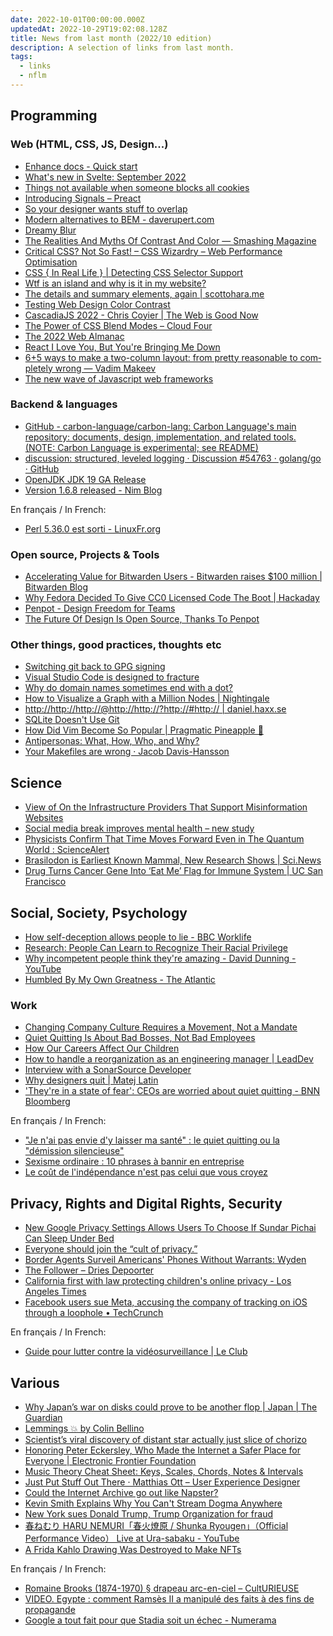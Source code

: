 ```yaml
---
date: 2022-10-01T00:00:00.000Z
updatedAt: 2022-10-29T19:02:08.128Z
title: News from last month (2022/10 edition)
description: A selection of links from last month.
tags:
  - links
  - nflm
---
```


## Programming

### Web (HTML, CSS, JS, Design...)

- [Enhance docs - Quick start](https://enhance.dev/) <!-- TAGS: 2022-09,dev,web -->
- [What's new in Svelte: September 2022](https://svelte.dev/blog/whats-new-in-svelte-september-2022) <!-- TAGS: 2022-09,dev,web -->
- [Things not available when someone blocks all cookies](https://blog.tomayac.com/2022/08/30/things-not-available-when-someone-blocks-all-cookies/) <!-- TAGS: 2022-09,dev,web -->
- [Introducing Signals – Preact](https://preactjs.com/blog/introducing-signals/) <!-- TAGS: 2022-09,dev,web -->
- [So your designer wants stuff to overlap](https://chenhuijing.com/blog/so-your-designer-wants-stuff-to-overlap) <!-- TAGS: 2022-09,dev,web -->
- [Modern alternatives to BEM - daverupert.com](https://daverupert.com/2022/08/modern-alternatives-to-bem/) <!-- TAGS: 2022-09,dev,web -->
- [Dreamy Blur](https://yuanchuan.dev/dreamy-blur) <!-- TAGS: 2022-09,dev,web -->
- [The Realities And Myths Of Contrast And Color — Smashing Magazine](https://www.smashingmagazine.com/2022/09/realities-myths-contrast-color/) <!-- TAGS: 2022-09,dev,web -->
- [Critical CSS? Not So Fast! – CSS Wizardry – Web Performance Optimisation](https://csswizardry.com/2022/09/critical-css-not-so-fast/) <!-- TAGS: 2022-09,dev,web -->
- [CSS { In Real Life } | Detecting CSS Selector Support](https://css-irl.info/detecting-css-selector-support/) <!-- TAGS: 2022-09,css,dev,web -->
- [Wtf is an island and why is it in my website?](https://rachsmith.com/wtf-is-an-island/) <!-- TAGS: 2022-09,dev,web -->
- [The details and summary elements, again | scottohara.me](https://www.scottohara.me//blog/2022/09/12/details-summary.html) <!-- TAGS: 2022-09,dev,web -->
- [Testing Web Design Color Contrast](https://web.dev/testing-web-design-color-contrast/) <!-- TAGS: 2022-09,dev,web -->
- [CascadiaJS 2022 - Chris Coyier | The Web is Good Now](https://2022.cascadiajs.com/speakers/chris-coyier) <!-- TAGS: 2022-09,dev,web -->
- [The Power of CSS Blend Modes – Cloud Four](https://cloudfour.com/thinks/the-power-of-css-blend-modes/) <!-- TAGS: 2022-09,css,dev,web -->
- [The 2022 Web Almanac](https://almanac.httparchive.org/en/2022/) <!-- TAGS: 2022-09,dev,web -->
- [React I Love You, But You're Bringing Me Down](https://marmelab.com/blog/2022/09/20/react-i-love-you.html) <!-- TAGS: 2022-09,dev,web -->
- [6+5 ways to make a two-column layout: from pretty reasonable to com­pletely wrong — Vadim Makeev](https://pepelsbey.dev/articles/two-columns/) <!-- TAGS: 2022-09,dev,web -->
- [The new wave of Javascript web frameworks](https://frontendmastery.com/posts/the-new-wave-of-javascript-web-frameworks/) <!-- TAGS: 2022-09,dev,web -->

### Backend & languages

- [GitHub - carbon-language/carbon-lang: Carbon Language's main repository: documents, design, implementation, and related tools. (NOTE: Carbon Language is experimental; see README)](https://github.com/carbon-language/carbon-lang) <!-- TAGS: 2022-09,backend,dev -->
- [discussion: structured, leveled logging · Discussion #54763 · golang/go · GitHub](https://github.com/golang/go/discussions/54763) <!-- TAGS: 2022-09,backend,dev,golang -->
- [OpenJDK JDK 19 GA Release](https://jdk.java.net/19/) <!-- TAGS: 2022-09,backend,dev -->
- [Version 1.6.8 released - Nim Blog](https://nim-lang.org/blog/2022/09/27/version-168-released.html) <!-- TAGS: 2022-09,backend,dev -->

En français / In French:

- [Perl 5.36.0 est sorti - LinuxFr.org](https://linuxfr.org/news/perl-5-36-0-est-sorti) <!-- TAGS: 2022-09,backend,dev,fr -->

### Open source, Projects & Tools

- [Accelerating Value for Bitwarden Users - Bitwarden raises $100 million | Bitwarden Blog](https://bitwarden.com/blog/accelerating-value-for-bitwarden-users-bitwarden-raises-usd100-million/) <!-- TAGS: 2022-09,opensource -->
- [Why Fedora Decided To Give CC0 Licensed Code The Boot | Hackaday](https://hackaday.com/2022/07/29/why-fedora-decided-to-give-cc0-licensed-code-the-boot/) <!-- TAGS: 2022-09,opensource -->
- [Penpot - Design Freedom for Teams](https://penpot.app/) <!-- TAGS: 2022-09,opensource -->
- [The Future Of Design Is Open Source, Thanks To Penpot](https://prototypr.io/post/future-design-open-source-figma) <!-- TAGS: 2022-09,opensource -->

### Other things, good practices, thoughts etc

- [Switching git back to GPG signing](https://sethmlarson.dev/blog/switching-git-back-to-gpg-signing) <!-- TAGS: 2022-09,dev,various -->
- [Visual Studio Code is designed to fracture](https://ghuntley.com/fracture/) <!-- TAGS: 2022-09,dev,various -->
- [Why do domain names sometimes end with a dot?](https://jvns.ca/blog/2022/09/12/why-do-domain-names-end-with-a-dot-/) <!-- TAGS: 2022-09,dev,various -->
- [How to Visualize a Graph with a Million Nodes | Nightingale](https://nightingaledvs.com/how-to-visualize-a-graph-with-a-million-nodes/) <!-- TAGS: 2022-09,dev,various -->
- [http://http://http://@http://http://?http://#http:// | daniel.haxx.se](https://daniel.haxx.se/blog/2022/09/08/http-http-http-http-http-http-http/) <!-- TAGS: 2022-09,dev,various -->
- [SQLite Doesn't Use Git](https://matt-rickard.com/sqlite-doesnt-use-git) <!-- TAGS: 2022-09,dev,various -->
- [How Did Vim Become So Popular | Pragmatic Pineapple 🍍](https://pragmaticpineapple.com/how-did-vim-become-so-popular/) <!-- TAGS: 2022-09,dev,various -->
- [Antipersonas: What, How, Who, and Why?](https://www.nngroup.com/articles/antipersonas-what-how/) <!-- TAGS: 2022-09,dev,various -->
- [Your Makefiles are wrong · Jacob Davis-Hansson](https://tech.davis-hansson.com/p/make/) <!-- TAGS: 2022-09,dev,various -->

## Science

- [View of On the Infrastructure Providers That Support Misinformation Websites](https://ojs.aaai.org/index.php/ICWSM/article/view/19292/19064) <!-- TAGS: 2022-09,science -->
- [Social media break improves mental health – new study](https://www.bath.ac.uk/announcements/social-media-break-improves-mental-health-new-study/) <!-- TAGS: 2022-09,science -->
- [Physicists Confirm That Time Moves Forward Even in The Quantum World : ScienceAlert](https://www.sciencealert.com/physicists-confirm-that-time-moves-forward-even-in-the-quantum-world) <!-- TAGS: 2022-09,science -->
- [Brasilodon is Earliest Known Mammal, New Research Shows | Sci.News](https://www.sci.news/paleontology/brasilodon-earliest-mammal-11171.html) <!-- TAGS: 2022-09,science -->
- [Drug Turns Cancer Gene Into ‘Eat Me’ Flag for Immune System | UC San Francisco](https://www.ucsf.edu/news/2022/09/423661/drug-turns-cancer-gene-eat-me-flag-immune-system) <!-- TAGS: 2022-09,science -->

## Social, Society, Psychology

- [How self-deception allows people to lie - BBC Worklife](https://www.bbc.com/worklife/article/20220525-how-self-deception-allows-people-to-lie) <!-- TAGS: 2022-09,social -->
- [Research: People Can Learn to Recognize Their Racial Privilege](https://hbr.org/2022/08/research-people-can-learn-to-recognize-their-racial-privilege) <!-- TAGS: 2022-09,social -->
- [Why incompetent people think they're amazing - David Dunning - YouTube](https://www.youtube.com/watch?v=pOLmD_WVY-E) <!-- TAGS: 2022-09,social -->
- [Humbled By My Own Greatness - The Atlantic](https://www.theatlantic.com/ideas/archive/2022/07/humility-tweet-self-promotion/661444/) <!-- TAGS: 2022-09,social -->

### Work

- [Changing Company Culture Requires a Movement, Not a Mandate](https://hbr.org/2017/06/changing-company-culture-requires-a-movement-not-a-mandate) <!-- TAGS: 2022-09,work -->
- [Quiet Quitting Is About Bad Bosses, Not Bad Employees](https://hbr.org/2022/08/quiet-quitting-is-about-bad-bosses-not-bad-employees) <!-- TAGS: 2022-09,work -->
- [How Our Careers Affect Our Children](https://hbr.org/2018/11/how-our-careers-affect-our-children) <!-- TAGS: 2022-09,work -->
- [How to handle a reorganization as an engineering manager | LeadDev](https://leaddev.com/managing-time-crisis/how-handle-reorganization-engineering-manager) <!-- TAGS: 2022-09,work -->
- [Interview with a SonarSource Developer](https://blog.sonarsource.com/interview-with-a-sonarsource-developer/) <!-- TAGS: 2022-09,work -->
- [Why designers quit | Matej Latin](https://matejlatin.com/blog/2022/09/19/why-designers-quit/) <!-- TAGS: 2022-09,work -->
- ['They're in a state of fear': CEOs are worried about quiet quitting - BNN Bloomberg](https://www.bnnbloomberg.ca/they-re-in-a-state-of-fear-ceos-are-worried-about-quiet-quitting-1.1822866) <!-- TAGS: 2022-09,work -->

En français / In French:

- ["Je n'ai pas envie d'y laisser ma santé" : le quiet quitting ou la "démission silencieuse"](https://www.radiofrance.fr/franceculture/podcasts/les-enjeux-des-reseaux-sociaux/reseaux-sociaux-du-mardi-30-aout-2022-1955377) <!-- TAGS: 2022-09,fr,work -->
- [Sexisme ordinaire : 10 phrases à bannir en entreprise](https://www.welcometothejungle.com/fr/collections/workers/travail-entreprise-egalite-hommes-femmes/articles/phrases-sexisme-ordinaire-entreprise) <!-- TAGS: 2022-09,fr,work -->
- [Le coût de l'indépendance n'est pas celui que vous croyez](https://www.linkedin.com/pulse/le-co%25C3%25BBt-de-lind%25C3%25A9pendance-nest-pas-celui-que-vous-croyez-vaccaro/) <!-- TAGS: 2022-09,fr,work -->

## Privacy, Rights and Digital Rights, Security

- [New Google Privacy Settings Allows Users To Choose If Sundar Pichai Can Sleep Under Bed](https://www.theonion.com/new-google-privacy-settings-allows-users-to-choose-if-s-1849410943) <!-- TAGS: 2022-09,rights -->
- [Everyone should join the “cult of privacy.”](https://slate.com/technology/2022/09/fog-data-science-eff-cult-of-privacy.html) <!-- TAGS: 2022-09,privacy,rights -->
- [Border Agents Surveil Americans' Phones Without Warrants: Wyden](https://gizmodo.com/border-patrol-surveillance-cell-data-no-warrants-1849540504) <!-- TAGS: 2022-09,privacy,rights -->
- [The Follower – Dries Depoorter](https://driesdepoorter.be/thefollower/) <!-- TAGS: 2022-09,privacy,rights -->
- [California first with law protecting children's online privacy - Los Angeles Times](https://www.latimes.com/business/story/2022-09-15/california-first-with-law-protecting-childrens-online-privacy) <!-- TAGS: 2022-09,privacy,rights -->
- [Facebook users sue Meta, accusing the company of tracking on iOS through a loophole • TechCrunch](https://techcrunch.com/2022/09/22/meta-lawsuit-ios-privacy/) <!-- TAGS: 2022-09,privacy,rights -->

En français / In French:

- [Guide pour lutter contre la vidéosurveillance | Le Club](https://blogs.mediapart.fr/la-quadrature-du-net/blog/160922/guide-pour-lutter-contre-la-videosurveillance) <!-- TAGS: 2022-09,fr,privacy,rights -->

## Various

- [Why Japan’s war on disks could prove to be another flop | Japan | The Guardian](https://www.theguardian.com/world/2022/sep/01/japan-digital-minister-declares-war-on-floppy-discs) <!-- TAGS: 2022-09,various -->
- [Lemmings 💥 by Colin Bellino](https://colinbellino.itch.io/lemmings) <!-- TAGS: 2022-09,various -->
- [Scientist’s viral discovery of distant star actually just slice of chorizo](https://www.esquireme.com/news/planet-sized-chorizo-discovered-scientist) <!-- TAGS: 2022-09,various -->
- [Honoring Peter Eckersley, Who Made the Internet a Safer Place for Everyone | Electronic Frontier Foundation](https://www.eff.org/deeplinks/2022/09/honoring-peter-eckersley-who-made-internet-safer-place-everyone) <!-- TAGS: 2022-09,various -->
- [Music Theory Cheat Sheet: Keys, Scales, Chords, Notes & Intervals](https://muted.io/cheat-sheet/) <!-- TAGS: 2022-09,various -->
- [Just Put Stuff Out There · Matthias Ott – User Experience Designer](https://matthiasott.com/notes/just-put-stuff-out-there) <!-- TAGS: 2022-09,various -->
- [Could the Internet Archive go out like Napster?](https://slate.com/technology/2022/09/internet-archive-national-emergency-library-lawsuit.html) <!-- TAGS: 2022-09,various -->
- [Kevin Smith Explains Why You Can't Stream Dogma Anywhere](https://www.thewrap.com/why-isnt-dogma-streaming-kevin-smith/) <!-- TAGS: 2022-09,various -->
- [New York sues Donald Trump, Trump Organization for fraud](https://www.cnbc.com/2022/09/21/new-york-sues-donald-trump-company-and-family-members-over-widespread-fraud-claims-seeks-at-least-250-million-in-penalties.html) <!-- TAGS: 2022-09,various -->
- [春ねむり HARU NEMURI「春火燎原 / Shunka Ryougen」（Official Performance Video） Live at Ura-sabaku - YouTube](https://www.youtube.com/watch?v=726ywGa8N6w) <!-- TAGS: 2022-09,various -->
- [A Frida Kahlo Drawing Was Destroyed to Make NFTs](https://www.vice.com/en/article/aken7k/rida-kahlo-nft-mexico) <!-- TAGS: 2022-09,various -->

En français / In French:

- [Romaine Brooks (1874-1970) § drapeau arc-en-ciel – CultURIEUSE](https://culturieuse.blog/2015/06/27/romaine-brooks-1874-1970-%C2%A7-drapeau-arc-en-ciel/) <!-- TAGS: 2022-09,fr,various -->
- [VIDEO. Egypte : comment Ramsès II a manipulé des faits à des fins de propagande](https://www.francetvinfo.fr/culture/patrimoine/archeologie/video-egypte-comment-ramsesii-a-manipule-des-faits-a-des-fins-de-propagande_5360452.html#xtor=EPR-555-%5Bnewsletterquotidienne%5D-20220925&pid=726375-1620842410-412cfb59) <!-- TAGS: 2022-09,fr,various -->
- [Google a tout fait pour que Stadia soit un échec - Numerama](https://www.numerama.com/pop-culture/1130296-google-a-tout-fait-pour-que-stadia-soit-un-echec.html) <!-- TAGS: 2022-09,fr,various -->
